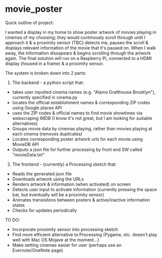 # movie_poster

Quick outline of project:

I wanted a display in my home to show poster artwork of movies playing in cinemas of my choosing; they would continously scroll through until I approach it & a proximity sensor (TBC) detects me, pauses the scroll & displays relevant information of the movie that it's paused on. When I walk away, the information dissapears & begins scrolling through the artwork again.
The final solution will run on a Raspberry Pi, connected to a HDMI display (housed in a frame) & a proximity sensor.

The system is broken down into 2 parts:

1. The backend - a python script that:
  - takes user inputted cinema names (e.g. "Alamo Drafthouse Brooklyn"), currently specified in cinema.py
  - locates the official establishment names & corresponding ZIP codes using Google places API
  - uses the ZIP codes & official names to find movie showtimes via webscraping IMDB (I know it's not great, but I am looking for suitable alternatives)
  - Groups movie data by cinemas playing, rather than movies playing at each cinema (removes duplicates) 
  - Locates corresponding poster artwork urls for each movie using MovieDB API
  - Outputs a json file for further processing by front end SW called "movieData.txt"
  
2. The frontend - (currently) a Processing sketch that:
  - Reads the generated json file
  - Downloads artwork using the URLs
  - Renders artwork & information (when activated) on screen
  - Detects user input to activate information (currently pressing the space bar, but eventually will be a proximity sensor)
  - Animates transisitons between posters & active/inactive information states
  - Checks for updates periodically
  
  
  TO DO:
  
  - Incorporate proximity sensor into processing sketch
  - Find more efficient alternative to Processing (Pygame, etc. doesn't play well with Mac OS Mojave at the moment...)
  - Make setting cinemas easier for user (perhaps use an Evernote/OneNote page)
